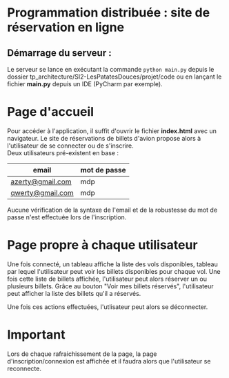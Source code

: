 # Programmation distribuée : site de réservation en ligne
## Démarrage du serveur :
Le serveur se lance en exécutant la commande `python main.py` depuis le dossier tp_architecture/SI2-LesPatatesDouces/projet/code ou en lançant le fichier **main.py** depuis un IDE (PyCharm par exemple).

# Page d'accueil
Pour accéder à l'application, il suffit d'ouvrir le fichier **index.html** avec un navigateur.
Le site de réservations de billets d'avion propose alors à l'utilisateur de se connecter ou de s'inscrire.  
Deux utilisateurs pré-existent en base :

| email | mot de passe |
| - | - |
| azerty@gmail.com | mdp |
| qwerty@gmail.com | mdp |

Aucune vérification de la syntaxe de l'email et de la robustesse du mot de passe n'est effectuée lors de l'inscription.

# Page propre à chaque utilisateur
Une fois connecté, un tableau affiche la liste des vols disponibles, tableau par lequel l'utilisateur peut voir les billets disponibles pour chaque vol.
Une fois cette liste de billets affichée, l'utilisateur peut alors réserver un ou plusieurs billets. 
Grâce au bouton "Voir mes billets réservés", l'utilisateur peut afficher la liste des billets qu'il a réservés.

Une fois ces actions effectuées, l'utlisateur peut alors se déconnecter.

# Important
Lors de chaque rafraichissement de la page, la page d'inscription/connexion est affichée et il faudra alors que l'utilisateur se reconnecte.

